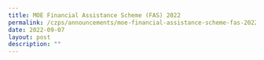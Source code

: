 ```yaml
---
title: MOE Financial Assistance Scheme (FAS) 2022
permalink: /czps/announcements/moe-financial-assistance-scheme-fas-2022/
date: 2022-09-07
layout: post
description: ""
---
```

